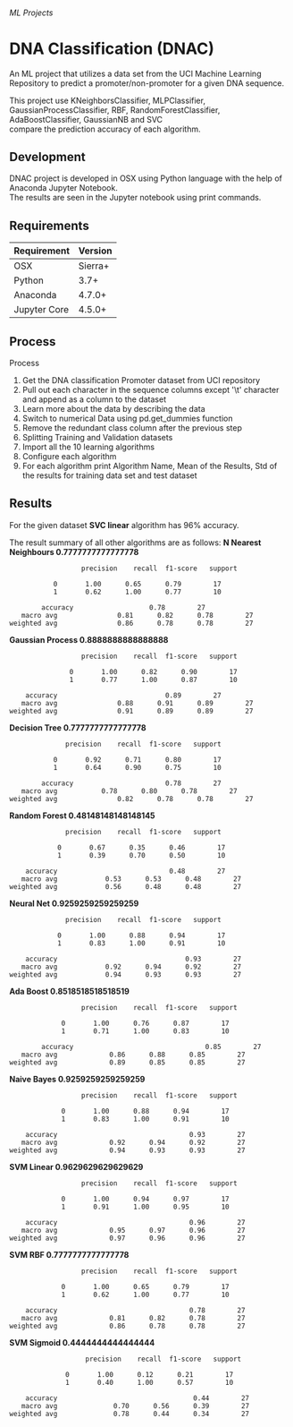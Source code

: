 ###### ML Projects  
# DNA Classification (DNAC)  
An ML project that utilizes a data set from the UCI Machine Learning Repository to predict a promoter/non-promoter for a given DNA sequence.  
  
This project use KNeighborsClassifier, MLPClassifier, GaussianProcessClassifier, RBF, RandomForestClassifier, AdaBoostClassifier, GaussianNB and SVC  
compare the prediction accuracy of each algorithm.  
  
## Development  
DNAC project is developed in OSX using Python language with the help of Anaconda Jupyter Notebook.  
The results are seen in the Jupyter notebook using print commands.  
## Requirements  
| Requirement | Version |  
|--|--|  
| OSX | Sierra+ |  
| Python | 3.7+ |  
| Anaconda | 4.7.0+ |  
| Jupyter Core | 4.5.0+ |  
  
## Process  
  
Process  
1. Get the DNA classification Promoter dataset from UCI repository  
2. Pull out each character in the sequence columns except '\t' character and append as a column to the dataset  
3. Learn more about the data by describing the data  
4. Switch to numerical Data using pd.get_dummies function  
5. Remove the redundant class column after the previous step  
6. Splitting Training and Validation datasets  
7. Import all the 10 learning algorithms  
8. Configure each algorithm  
9. For each algorithm print Algorithm Name, Mean of the Results, Std of the results for training data set and test dataset
 
## Results  
For the given dataset **SVC linear** algorithm has 96% accuracy.


The result summary of all other algorithms are as follows:
**N Nearest Neighbours
0.7777777777777778**

		              precision    recall  f1-score   support
		              
		       0       1.00      0.65      0.79        17
		       1       0.62      1.00      0.77        10

    		accuracy				   0.78        27
       macro avg      	       0.81      0.82      0.78        27
    weighted avg       	       0.86      0.78      0.78        27

**Gaussian Process
0.8888888888888888**

		              precision    recall  f1-score   support

	               0       1.00      0.82      0.90        17
	               1       0.77      1.00      0.87        10

		accuracy 	       	           	   0.89        27
       macro avg       	       0.88      0.91      0.89        27
    weighted avg               0.91      0.89      0.89        27

**Decision Tree
0.7777777777777778**
  
			      precision    recall  f1-score   support

		       0       0.92      0.71      0.80        17
		       1       0.64      0.90      0.75        10

        	accuracy			           0.78        27
       macro avg   	       0.78      0.80      0.78        27
    weighted avg       	       0.82      0.78      0.78        27

**Random Forest
0.48148148148148145**

			      precision    recall  f1-score   support

		        0       0.67      0.35      0.46        17
		        1       0.39      0.70      0.50        10

		accuracy                		    0.48        27
       macro avg    	   	0.53      0.53      0.48        27
    weighted avg           	0.56      0.48      0.48        27

**Neural Net
0.9259259259259259**

			      precision    recall  f1-score   support
	
		        0       1.00      0.88      0.94        17
		        1       0.83      1.00      0.91        10

		accuracy               		            0.93        27
       macro avg       		0.92      0.94      0.92        27
    weighted avg       		0.94      0.93      0.93        27

**Ada Boost
0.8518518518518519**
              
		              precision    recall  f1-score   support

		         0       1.00      0.76      0.87        17
		         1       0.71      1.00      0.83        10

        	accuracy                      		     0.85        27
       macro avg      		 0.86      0.88      0.85        27
    weighted avg       	   	 0.89      0.85      0.85        27

**Naive Bayes
0.9259259259259259**
	              
		              precision    recall  f1-score   support

		         0       1.00      0.88      0.94        17
		         1       0.83      1.00      0.91        10

		accuracy         	                     0.93        27
       macro avg       		 0.92      0.94      0.92        27
    weighted avg       		 0.94      0.93      0.93        27

**SVM Linear
0.9629629629629629**
              
		              precision    recall  f1-score   support

		         0       1.00      0.94      0.97        17
		         1       0.91      1.00      0.95        10

		accuracy           	                     0.96        27
       macro avg       		 0.95      0.97      0.96        27
    weighted avg       		 0.97      0.96      0.96        27

**SVM RBF
0.7777777777777778**
              
		              precision    recall  f1-score   support

		         0       1.00      0.65      0.79        17
		         1       0.62      1.00      0.77        10

		accuracy         	                     0.78        27
       macro avg       		 0.81      0.82      0.78        27
    weighted avg       	 	 0.86      0.78      0.78        27

**SVM Sigmoid
0.4444444444444444**
              
		               precision    recall  f1-score   support

		          0       1.00      0.12      0.21        17
		          1       0.40      1.00      0.57        10

		accuracy                           	      0.44        27
       macro avg       		  0.70      0.56      0.39        27
    weighted avg       		  0.78      0.44      0.34        27
